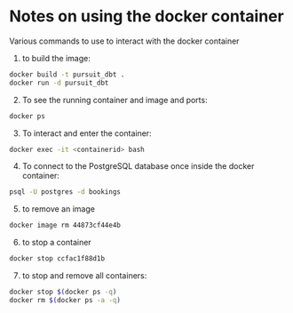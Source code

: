 # Notes on using the docker container

Various commands to use to interact with the docker container


1. to build the image:
```bash
docker build -t pursuit_dbt .
docker run -d pursuit_dbt
```

2. To see the running container and image and ports:
```bash
docker ps
```

3. To interact and enter the container:
```bash
docker exec -it <containerid> bash
```

4. To connect to the PostgreSQL database once inside the docker container:
```bash
psql -U postgres -d bookings
```

5. to remove an image
```bash
docker image rm 44873cf44e4b
```

6. to stop a container
```bash
docker stop ccfac1f88d1b
```


7. to stop and remove all containers:
```bash
docker stop $(docker ps -q)
docker rm $(docker ps -a -q)
```
